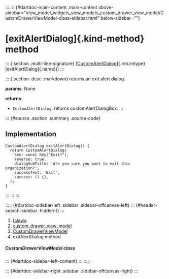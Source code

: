 ::::::: {#dartdoc-main-content .main-content above-sidebar="view_model_widgets_view_models_custom_drawer_view_model/CustomDrawerViewModel-class-sidebar.html" below-sidebar=""}
<div>

# [exitAlertDialog]{.kind-method} method

</div>

::: {.section .multi-line-signature}
[[CustomAlertDialog](../../widgets_custom_alert_dialog/CustomAlertDialog-class.html)]{.returntype}
[exitAlertDialog]{.name}()
:::

::: {.section .desc .markdown}
returns an exit alert dialog.

**params**: None

**returns**:

-   `CustomAlertDialog`: returns customAlertDialogBox.
:::

::: {#source .section .summary .source-code}
## Implementation

``` language-dart
CustomAlertDialog exitAlertDialog() {
  return CustomAlertDialog(
    key: const Key("Exit?"),
    reverse: true,
    dialogSubTitle: 'Are you sure you want to exit this organization?',
    successText: 'Exit',
    success: () {},
  );
}
```
:::
:::::::

::::: {#dartdoc-sidebar-left .sidebar .sidebar-offcanvas-left}
::: {#header-search-sidebar .hidden-l}
:::

1.  [talawa](../../index.html)
2.  [custom_drawer_view_model](../../view_model_widgets_view_models_custom_drawer_view_model/)
3.  [CustomDrawerViewModel](../../view_model_widgets_view_models_custom_drawer_view_model/CustomDrawerViewModel-class.html)
4.  exitAlertDialog method

##### CustomDrawerViewModel class

::: {#dartdoc-sidebar-left-content}
:::
:::::

::: {#dartdoc-sidebar-right .sidebar .sidebar-offcanvas-right}
:::
